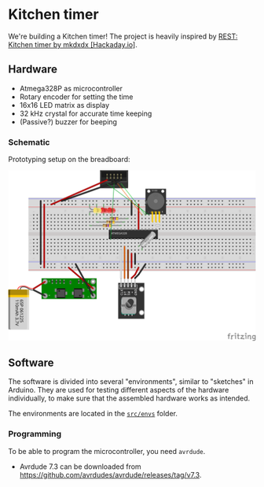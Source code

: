 # Kitchen timer

We're building a Kitchen timer!
The project is heavily inspired by [REST: Kitchen timer by mkdxdx [Hackaday.io]](https://hackaday.io/project/194386-rest-kitchen-timer).

## Hardware

* Atmega328P as microcontroller
* Rotary encoder for setting the time
* 16x16 LED matrix as display
* 32 kHz crystal for accurate time keeping
* (Passive?) buzzer for beeping

### Schematic

Prototyping setup on the breadboard:

![Breadboard setup](./fritzing/schema_bb.svg)

## Software

The software is divided into several "environments", similar to "sketches" in Arduino. They are used for testing different aspects of the hardware individually, to make sure that the assembled hardware works as intended.

The environments are located in the [`src/envs`](./src/envs/) folder.

### Programming

To be able to program the microcontroller, you need `avrdude`.

* Avrdude 7.3 can be downloaded from <https://github.com/avrdudes/avrdude/releases/tag/v7.3>.
